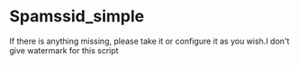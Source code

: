 # Spamssid_simple
If there is anything missing, please take it or configure it as you wish.I don't give watermark for this script
